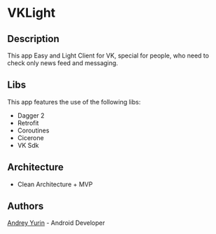 # VKLight

## Description 

This app Easy and Light Client for VK, special for people, who need to check only news feed and messaging.

## Libs

This app features the use of the following libs:

- Dagger 2
- Retrofit
- Coroutines
- Cicerone
- VK Sdk

## Architecture
- Clean Architecture + MVP

## Authors

[Andrey Yurin](http://andreyyurin.ru/) - Android Developer

